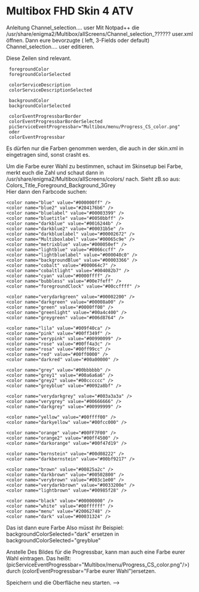 # Multibox FHD Skin 4 ATV
Anleitung Channel_selection.... user
  Mit Notpad++ die /usr/share/enigma2/Multibox/allScreens/Channel_selection_?????? user.xml öffnen.
  Dann eure bevorzugte ( left, 3-Fields oder default) Channel_selection.... user editieren.
  
  Diese Zeilen sind relevant.
	 
	 foregroundColor
	 foregroundColorSelected

	 colorServiceDescription
	 colorServiceDescriptionSelected 
	 
	 backgroundColor
	 backgroundColorSelected

	 colorEventProgressbarBorder 
	 colorEventProgressbarBorderSelected
	 picServiceEventProgressbar="Multibox/menu/Progress_CS_color.png"
	 oder 
	 colorEventProgressbar
	 
  Es dürfen nur die Farben genommen werden, die auch in der skin.xml 
  in <colors> eingetragen sind, sonst crasht es.
  
  Um die Farbe eurer Wahl zu bestimmen, schaut im Skinsetup bei Farbe,
  merkt euch die Zahl und schaut dann in /usr/share/enigma2/Multibox/allScreens/colors/
  nach.
  Sieht zB.so aus:    
  Colors_Title_Foreground_Background_3Grey 
  <colors>
  <color name="Line" value="#0092a8bf" />
  </colors>				   
 Hier dann den Farbcode suchen:
 
    <color name="blue" value="#000000ff" />
    <color name="blue2" value="#204176b6" />
    <color name="bluelabel" value="#00003399" />
    <color name="bluetitle" value="#0050bbff" />
	<color name="darkblue" value="#0016244b" />
    <color name="darkblue2" value="#00031b5e" />
    <color name="darkbluelabel" value="#00002672" />
	<color name="Multiboxlabel" value="#00065c9e" />
	<color name="metrixblue" value="#000050ef" />
    <color name="lightblue" value="#0066ccff" />
    <color name="lightbluelabel" value="#000040c0" />
    <color name="backgroundBlue" value="#00003366" />
    <color name="cobalt" value="#000064c7" />
	<color name="cobaltlight" value="#004082b7" />
    <color name="cyan" value="#0000ffff" />
	<color name="bubbless" value="#00e7feff" />
	<color name="foregroundClock" value="#00ccffff" />
	
	<color name="verydarkgreen" value="#00002200" />
	<color name="darkgreen" value="#00008a00" />
    <color name="green" value="#0000ff00" />
    <color name="greenlight" value="#00a4c400" />
	<color name="greygreen" value="#006d8764" />
	
	<color name="lila" value="#009f40ca" />
    <color name="pink" value="#00ff349f" />
	<color name="verypink" value="#00990099" />
	<color name="rose" value="#00ff4a3c" />
	<color name="rosa" value="#00ff99cc" />
    <color name="red" value="#00ff0000" />
    <color name="darkred" value="#00a00000" />
	
    <color name="grey" value="#00bbbbbb" />
    <color name="grey1" value="#00a6a6a6" />
    <color name="grey2" value="#00cccccc" />
	<color name="greyblue" value="#0092a8bf" />

    <color name="verydarkgrey" value="#003a3a3a" />
    <color name="verygrey" value="#00666666" />
    <color name="darkgrey" value="#00999999" />

    <color name="yellow" value="#00ffff00" />
	<color name="darkyellow" value="#00fcc000" />
	
    <color name="orange" value="#00FF7F00" />
	<color name="orange2" value="#00ff4500" />
	<color name="darkorange" value="#00f47d19" />
	
	<color name="bernstein" value="#00d08222" />
	<color name="darkbernstein" value="#00bf9217" />
	
	<color name="brown" value="#00825a2c" />
    <color name="darkbrown" value="#00502800" />
	<color name="verybrown" value="#003c1e00" />
	<color name="verydarkbrown" value="#0033200e" />
	<color name="lightbrown" value="#00985f28" />
	
    <color name="black" value="#00000000" />
	<color name="white" value="#00ffffff" />
	<color name="menu" value="#20062748" />
    <color name="dark" value="#00031324" />
	
 Das ist dann eure Farbe <color name="greyblue" value="#0092a8bf" />
 Also müsst ihr 
 Beispiel: backgroundColorSelected="dark" ersetzen in backgroundColorSelected="greyblue"
  
  Anstelle Des Bildes für die Progressbar, kann man auch eine Farbe eurer Wahl eintragen.
  Das heißt: (picServiceEventProgressbar="Multibox/menu/Progress_CS_color.png"/>)
  durch (colorEventProgressbar="Farbe eurer Wahl")ersetzen.
  
  Speichern und die Oberfläche neu starten. -->
